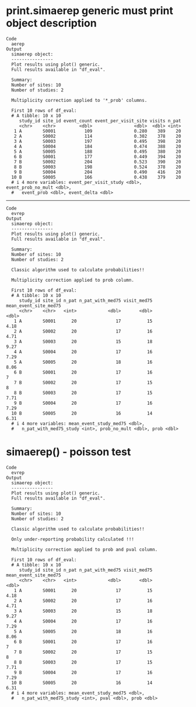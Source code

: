 # print.simaerep generic must print object description

    Code
      aerep
    Output
      simaerep object:
      ----------------
      Plot results using plot() generic.
      Full results available in "df_eval".
      
      Summary:
      Number of sites: 10
      Number of studies: 2
      
      Multiplicity correction applied to '*_prob' columns.
      
      First 10 rows of df_eval:
      # A tibble: 10 x 10
         study_id site_id event_count event_per_visit_site visits n_pat
         <chr>    <chr>         <dbl>                <dbl>  <dbl> <int>
       1 A        S0001           109                0.280    389    20
       2 A        S0002           114                0.302    378    20
       3 A        S0003           197                0.495    398    20
       4 A        S0004           184                0.474    388    20
       5 A        S0005           188                0.495    380    20
       6 B        S0001           177                0.449    394    20
       7 B        S0002           204                0.523    390    20
       8 B        S0003           198                0.524    378    20
       9 B        S0004           204                0.490    416    20
      10 B        S0005           166                0.438    379    20
      # i 4 more variables: event_per_visit_study <dbl>, event_prob_no_mult <dbl>,
      #   event_prob <dbl>, event_delta <dbl>

---

    Code
      evrep
    Output
      simaerep object:
      ----------------
      Plot results using plot() generic.
      Full results available in "df_eval".
      
      Summary:
      Number of sites: 10
      Number of studies: 2
      
      Classic algorithm used to calculate probabilities!!
      
      Multiplicity correction applied to prob column.
      
      First 10 rows of df_eval:
      # A tibble: 10 x 10
         study_id site_id n_pat n_pat_with_med75 visit_med75 mean_event_site_med75
         <chr>    <chr>   <int>            <dbl>       <dbl>                 <dbl>
       1 A        S0001      20               17          15                  4.18
       2 A        S0002      20               17          16                  4.71
       3 A        S0003      20               15          18                  9.27
       4 A        S0004      20               17          16                  7.29
       5 A        S0005      20               18          16                  8.06
       6 B        S0001      20               17          16                  7   
       7 B        S0002      20               17          15                  8   
       8 B        S0003      20               17          15                  7.71
       9 B        S0004      20               17          16                  7.29
      10 B        S0005      20               16          14                  6.31
      # i 4 more variables: mean_event_study_med75 <dbl>,
      #   n_pat_with_med75_study <int>, prob_no_mult <dbl>, prob <dbl>

# simaerep() - poisson test

    Code
      evrep
    Output
      simaerep object:
      ----------------
      Plot results using plot() generic.
      Full results available in "df_eval".
      
      Summary:
      Number of sites: 10
      Number of studies: 2
      
      Classic algorithm used to calculate probabilities!!
      
      Only under-reporting probability calculated !!!
      
      Multiplicity correction applied to prob and pval column.
      
      First 10 rows of df_eval:
      # A tibble: 10 x 10
         study_id site_id n_pat n_pat_with_med75 visit_med75 mean_event_site_med75
         <chr>    <chr>   <int>            <dbl>       <dbl>                 <dbl>
       1 A        S0001      20               17          15                  4.18
       2 A        S0002      20               17          16                  4.71
       3 A        S0003      20               15          18                  9.27
       4 A        S0004      20               17          16                  7.29
       5 A        S0005      20               18          16                  8.06
       6 B        S0001      20               17          16                  7   
       7 B        S0002      20               17          15                  8   
       8 B        S0003      20               17          15                  7.71
       9 B        S0004      20               17          16                  7.29
      10 B        S0005      20               16          14                  6.31
      # i 4 more variables: mean_event_study_med75 <dbl>,
      #   n_pat_with_med75_study <int>, pval <dbl>, prob <dbl>

